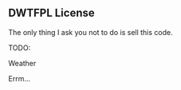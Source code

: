 DWTFPL License
---------------------

The only thing I ask you not to do is sell this code.

TODO:

Weather

Errm...